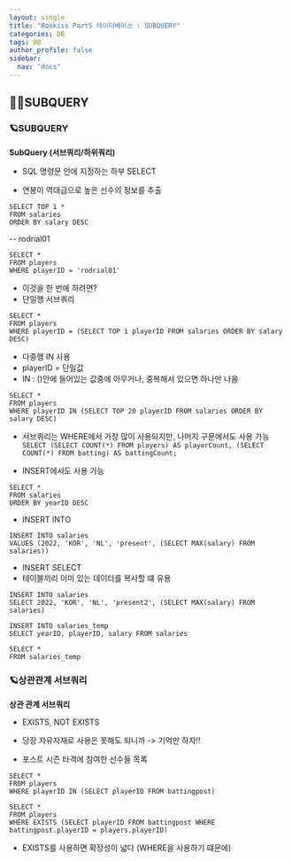 ```yaml
---
layout: single
title: "Rookiss Part5 데이터베이스 : SUBQUERY"
categories: DB
tags: DB
author_profile: false
sidebar:
  nav: "docs"
---
```


## 🙇‍♀️SUBQUERY


### 🪐SUBQUERY

**SubQuery (서브쿼리/하위쿼리)**
- SQL 명령문 안에 지정하는 하부 SELECT

- 연봉이 역대급으로 높은 선수의 정보를 추출
```
SELECT TOP 1 *
FROM salaries
ORDER BY salary DESC
```

-- rodrial01
```
SELECT *
FROM players
WHERE playerID = 'rodrial01'
```

- 이것을 한 번에 하려면?
- 단일행 서브쿼리
```
SELECT *
FROM players
WHERE playerID = (SELECT TOP 1 playerID FROM salaries ORDER BY salary DESC)
```

- 다중행 IN 사용
- playerID = 단일값
- IN : ()안에 들어있는 값중에 아무거나, 중복해서 있으면 하나만 나옴
```
SELECT *
FROM players
WHERE playerID IN (SELECT TOP 20 playerID FROM salaries ORDER BY salary DESC)
```

- 서브쿼리는 WHERE에서 가장 많이 사용되지만, 나머지 구문에서도 사용 가능
`SELECT (SELECT COUNT(*) FROM players) AS playerCount, (SELECT COUNT(*) FROM batting) AS battingCount;`

- INSERT에서도 사용 가능
```
SELECT *
FROM salaries
ORDER BY yearID DESC
```

- INSERT INTO
```
INSERT INTO salaries
VALUES (2022, 'KOR', 'NL', 'present', (SELECT MAX(salary) FROM salaries))
```

- INSERT SELECT
- 테이블끼리 이미 있는 데이터를 복사할 떄 유용
```
INSERT INTO salaries
SELECT 2022, 'KOR', 'NL', 'present2', (SELECT MAX(salary) FROM salaries)
```

```
INSERT INTO salaries_temp
SELECT yearID, playerID, salary FROM salaries
```

```
SELECT *
FROM salaries_temp
```

### 🪐상관관계 서브쿼리

**상관 관계 서브쿼리**

- EXISTS, NOT EXISTS
- 당장 자유자재로 사용은 못해도 되니까 -> 기억만 하자!!


- 포스트 시즌 타격에 참여한 선수들 목록
```
SELECT *
FROM players
WHERE playerID IN (SELECT playerID FROM battingpost)
```

```
SELECT *
FROM players
WHERE EXISTS (SELECT playerID FROM battingpost WHERE battingpost.playerID = players.playerID)
```
- EXISTS를 사용하면 확장성이 넓다 (WHERE을 사용하기 떄문에)



